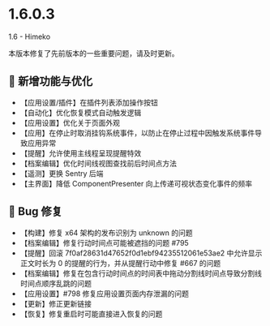 # 1.6.0.3

1.6 - Himeko

本版本修复了先前版本的一些重要问题，请及时更新。

## 🚀 新增功能与优化

- 【应用设置/插件】在插件列表添加操作按钮
- 【自动化】优化恢复模式自动触发逻辑
- 【应用设置】优化关于页面外观
- 【应用】在停止时取消挂钩系统事件，以防止在停止过程中因触发系统事件导致应用异常
- 【提醒】允许使用主线程呈现提醒特效
- 【档案编辑】优化时间线视图查找前后时间点方法
- 【遥测】更换 Sentry 后端
- 【主界面】降低 ComponentPresenter 向上传递可视状态变化事件的频率

## 🐛 Bug 修复

- 【构建】修复 x64 架构的发布识别为 unknown 的问题
- 【档案编辑】修复行动时间点可能被遮挡的问题 #795
- 【提醒】回滚 7f0af28631d47652f0d1ebf94235512061e53ae2 中允许显示正文时长为 0 的提醒的行为，并从提醒行动中修复 #667 的问题
- 【档案编辑】修复在包含行动时间点的时间表中拖动分割线时间点导致分割线时间点顺序乱跳的问题
- 【应用设置】#798 修复应用设置页面内存泄漏的问题
- 【更新】修正更新链接
- 【恢复】修复重启时可能直接进入恢复的问题
